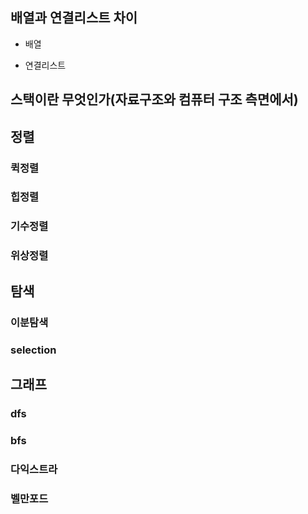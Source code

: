 ## 배열과 연결리스트 차이
* 배열

* 연결리스트


## 스택이란 무엇인가(자료구조와 컴퓨터 구조 측면에서)

## 정렬
### 퀵정렬

### 힙정렬

### 기수정렬

### 위상정렬

## 탐색
### 이분탐색

### selection

## 그래프
### dfs

### bfs

### 다익스트라

### 벨만포드
<!--stackedit_data:
eyJoaXN0b3J5IjpbLTE3OTM4NTc0MDcsMjQzMTQ5NzIyLDIwOD
A4MTU2MTddfQ==
-->